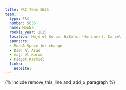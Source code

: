 ```yaml
---
title: FRC Team 5636
team:
  type: FRC
  number: 5636
  name: MooNa
  rookie_year: 2015
  location: Majd el Kurum, HaZafon (Northern), Israel
  sponsors:
  - MoonA-Space for change
  - Dier Al Asad
  - Majd el Kurum
  - Psagot Karmiel
  links:
    Website:
---
```


{% include remove_this_line_and_add_a_paragraph %}